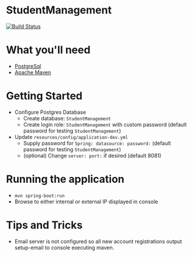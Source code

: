 StudentManagement
==========================

[![Build Status](https://travis-ci.org/CJTaylr/student-management.svg?branch=master)](https://travis-ci.org/CJTaylr/student-management)

What you'll need 
=========================

- [PostgreSql](http://www.postgresql.org/download/)
- [Apache Maven](https://maven.apache.org/download.cgi)

Getting Started 
=========================
- Configure Postgres Database 
  - Create database: `StudentManagement`
  - Create login role: `StudentManagement` with custom password (default password for testing `StudentManagement`)
- Update `resources/config/application-dev.yml` 
  - Supply password for `Spring: datasource: password:` (default password for testing `StudentManagement`)
  - (optional) Change `server: port:` if desired (default 8081)

Running the application 
=========================
- `mvn spring-boot:run`
- Browse to either internal or external IP displayed in console 

Tips and Tricks 
========================
- Email server is not configured so all new account registrations output setup-email to console executing maven. 

